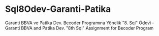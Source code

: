 # Sql8Odev-Garanti-Patika
Garanti BBVA ve Patika Dev. Becoder Programına Yönelik "8. Sql" Ödevi - Garanti BBVA and Patika Dev. "8th Sql" Assignment for Becoder Program
